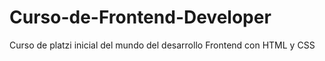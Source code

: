# Curso-de-Frontend-Developer
Curso de platzi inicial del mundo del desarrollo Frontend con HTML y CSS
